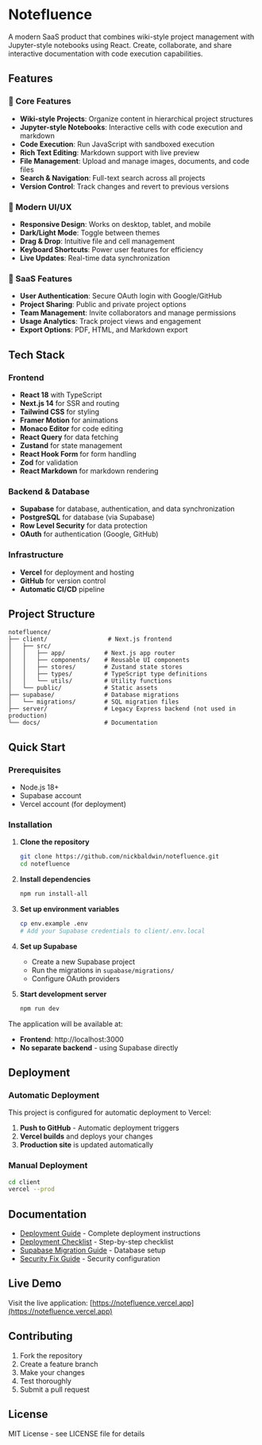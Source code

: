 # Notefluence

A modern SaaS product that combines wiki-style project management with Jupyter-style notebooks using React. Create, collaborate, and share interactive documentation with code execution capabilities.

## Features

### 🚀 Core Features
- **Wiki-style Projects**: Organize content in hierarchical project structures
- **Jupyter-style Notebooks**: Interactive cells with code execution and markdown
- **Code Execution**: Run JavaScript with sandboxed execution
- **Rich Text Editing**: Markdown support with live preview
- **File Management**: Upload and manage images, documents, and code files
- **Search & Navigation**: Full-text search across all projects
- **Version Control**: Track changes and revert to previous versions

### 🎨 Modern UI/UX
- **Responsive Design**: Works on desktop, tablet, and mobile
- **Dark/Light Mode**: Toggle between themes
- **Drag & Drop**: Intuitive file and cell management
- **Keyboard Shortcuts**: Power user features for efficiency
- **Live Updates**: Real-time data synchronization

### 🔐 SaaS Features
- **User Authentication**: Secure OAuth login with Google/GitHub
- **Project Sharing**: Public and private project options
- **Team Management**: Invite collaborators and manage permissions
- **Usage Analytics**: Track project views and engagement
- **Export Options**: PDF, HTML, and Markdown export

## Tech Stack

### Frontend
- **React 18** with TypeScript
- **Next.js 14** for SSR and routing
- **Tailwind CSS** for styling
- **Framer Motion** for animations
- **Monaco Editor** for code editing
- **React Query** for data fetching
- **Zustand** for state management
- **React Hook Form** for form handling
- **Zod** for validation
- **React Markdown** for markdown rendering

### Backend & Database
- **Supabase** for database, authentication, and data synchronization
- **PostgreSQL** for database (via Supabase)
- **Row Level Security** for data protection
- **OAuth** for authentication (Google, GitHub)

### Infrastructure
- **Vercel** for deployment and hosting
- **GitHub** for version control
- **Automatic CI/CD** pipeline

## Project Structure

```
notefluence/
├── client/                 # Next.js frontend
│   ├── src/
│   │   ├── app/           # Next.js app router
│   │   ├── components/    # Reusable UI components
│   │   ├── stores/        # Zustand state stores
│   │   ├── types/         # TypeScript type definitions
│   │   └── utils/         # Utility functions
│   └── public/            # Static assets
├── supabase/              # Database migrations
│   └── migrations/        # SQL migration files
├── server/                # Legacy Express backend (not used in production)
└── docs/                  # Documentation
```

## Quick Start

### Prerequisites
- Node.js 18+
- Supabase account
- Vercel account (for deployment)

### Installation

1. **Clone the repository**
   ```bash
   git clone https://github.com/nickbaldwin/notefluence.git
   cd notefluence
   ```

2. **Install dependencies**
   ```bash
   npm run install-all
   ```

3. **Set up environment variables**
   ```bash
   cp env.example .env
   # Add your Supabase credentials to client/.env.local
   ```

4. **Set up Supabase**
   - Create a new Supabase project
   - Run the migrations in `supabase/migrations/`
   - Configure OAuth providers

5. **Start development server**
   ```bash
   npm run dev
   ```

The application will be available at:
- **Frontend**: http://localhost:3000
- **No separate backend** - using Supabase directly

## Deployment

### Automatic Deployment
This project is configured for automatic deployment to Vercel:

1. **Push to GitHub** - Automatic deployment triggers
2. **Vercel builds** and deploys your changes
3. **Production site** is updated automatically

### Manual Deployment
```bash
cd client
vercel --prod
```

## Documentation

- [Deployment Guide](DEPLOYMENT_GUIDE.md) - Complete deployment instructions
- [Deployment Checklist](DEPLOYMENT_CHECKLIST.md) - Step-by-step checklist
- [Supabase Migration Guide](SUPABASE_MIGRATION_GUIDE.md) - Database setup
- [Security Fix Guide](SECURITY_FIX_GUIDE.md) - Security configuration

## Live Demo

Visit the live application: [https://notefluence.vercel.app](https://notefluence.vercel.app)

## Contributing

1. Fork the repository
2. Create a feature branch
3. Make your changes
4. Test thoroughly
5. Submit a pull request

## License

MIT License - see LICENSE file for details
